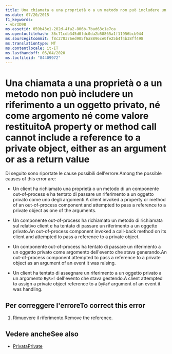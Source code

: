 ```yaml
---
title: Una chiamata a una proprietà o a un metodo non può includere un riferimento a un oggetto privato, né come argomento né come valore restituito
ms.date: 07/20/2015
f1_keywords:
- vbrID98
ms.assetid: 059b43e1-202d-4fa2-806b-7bad63c1e7ca
ms.openlocfilehash: 36c71cdb345d0fdc0da2b58865a1f11956bcb944
ms.sourcegitcommit: f8c270376ed905f6a8896ce0fe25b4f4b38ff498
ms.translationtype: MT
ms.contentlocale: it-IT
ms.lasthandoff: 06/04/2020
ms.locfileid: "84409972"
---
```

# <a name="a-property-or-method-call-cannot-include-a-reference-to-a-private-object-either-as-an-argument-or-as-a-return-value"></a><span data-ttu-id="5af7f-102">Una chiamata a una proprietà o a un metodo non può includere un riferimento a un oggetto privato, né come argomento né come valore restituito</span><span class="sxs-lookup"><span data-stu-id="5af7f-102">A property or method call cannot include a reference to a private object, either as an argument or as a return value</span></span>

<span data-ttu-id="5af7f-103">Di seguito sono riportate le cause possibili dell'errore:</span><span class="sxs-lookup"><span data-stu-id="5af7f-103">Among the possible causes of this error are:</span></span>  
  
- <span data-ttu-id="5af7f-104">Un client ha richiamato una proprietà o un metodo di un componente out-of-process e ha tentato di passare un riferimento a un oggetto privato come uno degli argomenti.</span><span class="sxs-lookup"><span data-stu-id="5af7f-104">A client invoked a property or method of an out-of-process component and attempted to pass a reference to a private object as one of the arguments.</span></span>  
  
- <span data-ttu-id="5af7f-105">Un componente out-of-process ha richiamato un metodo di richiamata sul relativo client e ha tentato di passare un riferimento a un oggetto privato.</span><span class="sxs-lookup"><span data-stu-id="5af7f-105">An out-of-process component invoked a call-back method on its client and attempted to pass a reference to a private object.</span></span>  
  
- <span data-ttu-id="5af7f-106">Un componente out-of-process ha tentato di passare un riferimento a un oggetto privato come argomento dell'evento che stava generando.</span><span class="sxs-lookup"><span data-stu-id="5af7f-106">An out-of-process component attempted to pass a reference to a private object as an argument of an event it was raising.</span></span>  
  
- <span data-ttu-id="5af7f-107">Un client ha tentato di assegnare un riferimento a un oggetto privato a un argomento `ByRef` dell'evento che stava gestendo.</span><span class="sxs-lookup"><span data-stu-id="5af7f-107">A client attempted to assign a private object reference to a `ByRef` argument of an event it was handling.</span></span>  
  
## <a name="to-correct-this-error"></a><span data-ttu-id="5af7f-108">Per correggere l'errore</span><span class="sxs-lookup"><span data-stu-id="5af7f-108">To correct this error</span></span>  
  
1. <span data-ttu-id="5af7f-109">Rimuovere il riferimento.</span><span class="sxs-lookup"><span data-stu-id="5af7f-109">Remove the reference.</span></span>  
  
## <a name="see-also"></a><span data-ttu-id="5af7f-110">Vedere anche</span><span class="sxs-lookup"><span data-stu-id="5af7f-110">See also</span></span>

- [<span data-ttu-id="5af7f-111">Privata</span><span class="sxs-lookup"><span data-stu-id="5af7f-111">Private</span></span>](../modifiers/private.md)
